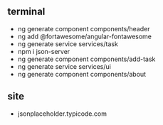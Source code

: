 ## terminal
- ng generate component components/header
- ng add @fortawesome/angular-fontawesome
- ng generate service services/task
- npm i json-server
- ng generate component components/add-task
- ng generate service services/ui
- ng generate component components/about

## site
- jsonplaceholder.typicode.com
